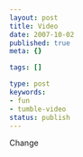 ```yaml
---
layout: post
title: Video
date: 2007-10-02
published: true
meta: {}

tags: []

type: post
keywords:
- fun
- tumble-video
status: publish
---
```



Change

